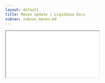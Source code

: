 ```yaml
---
layout: default
title: Maven update | Liquibase Docs
subnav: subnav_maven.md
---
```


<iframe class="maven" src="generated/update-mojo.html"></iframe>